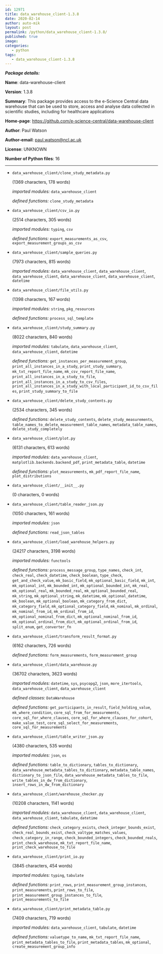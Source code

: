 ```yaml
---
id: 12971
title: data_warehouse_client-1.3.8
date: 2020-02-14
author: auto-mik
layout: post
permalink: /python/data_warehouse_client-1.3.8/
published: true
image:
categories:
   - python
tags:  
   - data_warehouse_client-1.3.8
---
```

_**Package details:**_



**Name**: data-warehouse-client

**Version**: 1.3.8

**Summary**: This package provides access to the e-Science Central data warehouse that can be used to store, access and analyse data collected in scientific studies, including for healthcare applications

**Home-page**: https://github.com/e-science-central/data-warehouse-client

**Author**: Paul Watson

**Author-email**: paul.watson@ncl.ac.uk

**License**: UNKNOWN



**Number of Python files**: 16



---





- `data_warehouse_client/clone_study_metadata.py` 

   (1369 characters, 178 words)

    _imported modules:_ `data_warehouse_client` 

    _defined functions:_ `clone_study_metadata` 



- `data_warehouse_client/csv_io.py` 

   (2514 characters, 305 words)

    _imported modules:_ `typing`, `csv` 

    _defined functions:_ `export_measurements_as_csv`, `export_measurement_groups_as_csv` 



- `data_warehouse_client/sample_queries.py` 

   (7973 characters, 815 words)

    _imported modules:_ `data_warehouse_client`, `data_warehouse_client`, `data_warehouse_client`, `data_warehouse_client`, `data_warehouse_client`, `datetime` 





- `data_warehouse_client/file_utils.py` 

   (1398 characters, 167 words)

    _imported modules:_ `string`, `pkg_resources` 

    _defined functions:_ `process_sql_template` 



- `data_warehouse_client/study_summary.py` 

   (8022 characters, 840 words)

    _imported modules:_ `tabulate`, `data_warehouse_client`, `data_warehouse_client`, `datetime` 

    _defined functions:_ `get_instances_per_measurement_group`, `print_all_instances_in_a_study`, `print_study_summary`, `mk_txt_report_file_name`, `mk_csv_report_file_name`, `print_all_instances_in_a_study_to_file`, `print_all_instances_in_a_study_to_csv_files`, `print_all_instances_in_a_study_with_local_participant_id_to_csv_files`, `print_study_summary_to_file` 



- `data_warehouse_client/delete_study_contents.py` 

   (2534 characters, 345 words)

    _defined functions:_ `delete_study_contents`, `delete_study_measurements`, `table_names_to_delete`, `measurement_table_names`, `metadata_table_names`, `delete_study_completely` 



- `data_warehouse_client/plot.py` 

   (6131 characters, 613 words)

    _imported modules:_ `data_warehouse_client`, `matplotlib.backends.backend_pdf`, `print_metadata_table`, `datetime` 

    _defined functions:_ `plot_measurements`, `mk_pdf_report_file_name`, `plot_distributions` 



- `data_warehouse_client/__init__.py` 

   (0 characters, 0 words)





- `data_warehouse_client/table_reader_json.py` 

   (1050 characters, 161 words)

    _imported modules:_ `json` 

    _defined functions:_ `read_json_tables` 



- `data_warehouse_client/load_warehouse_helpers.py` 

   (24217 characters, 3198 words)

    _imported modules:_ `functools` 

    _defined functions:_ `process_message_group`, `type_names`, `check_int`, `check_real`, `check_datetime`, `check_boolean`, `type_check`, `get_and_check_value`, `mk_basic_field`, `mk_optional_basic_field`, `mk_int`, `mk_optional_int`, `mk_bounded_int`, `mk_optional_bounded_int`, `mk_real`, `mk_optional_real`, `mk_bounded_real`, `mk_optional_bounded_real`, `mk_string`, `mk_optional_string`, `mk_datetime`, `mk_optional_datetime`, `mk_boolean`, `mk_optional_boolean`, `mk_category_from_dict`, `mk_category_field`, `mk_optional_category_field`, `mk_nominal`, `mk_ordinal`, `mk_nominal_from_id`, `mk_ordinal_from_id`, `mk_optional_nominal_from_dict`, `mk_optional_nominal_from_id`, `mk_optional_ordinal_from_dict`, `mk_optional_ordinal_from_id`, `split_enum`, `get_converter_fn` 



- `data_warehouse_client/transform_result_format.py` 

   (6162 characters, 726 words)

    _defined functions:_ `form_measurements`, `form_measurement_group` 



- `data_warehouse_client/data_warehouse.py` 

   (36702 characters, 3623 words)

    _imported modules:_ `datetime`, `sys`, `psycopg2`, `json`, `more_itertools`, `data_warehouse_client`, `data_warehouse_client` 

    _defined classes:_ `DataWarehouse` 

    _defined functions:_ `get_participants_in_result`, `field_holding_value`, `mk_where_condition`, `core_sql_from_for_measurements`, `core_sql_for_where_clauses`, `core_sql_for_where_clauses_for_cohort`, `make_value_test`, `core_sql_select_for_measurements`, `core_sql_for_measurements` 



- `data_warehouse_client/table_writer_json.py` 

   (4380 characters, 535 words)

    _imported modules:_ `json`, `os` 

    _defined functions:_ `table_to_dictionary`, `tables_to_dictionary`, `data_warehouse_metadata_tables_to_dictionary`, `metadata_table_names`, `dictionary_to_json_file`, `data_warehouse_metadata_tables_to_file`, `write_tables_in_dw_from_dictionary`, `insert_rows_in_dw_from_dictionary` 



- `data_warehouse_client/warehouse_checker.py` 

   (10208 characters, 1141 words)

    _imported modules:_ `data_warehouse_client`, `data_warehouse_client`, `data_warehouse_client`, `tabulate`, `datetime` 

    _defined functions:_ `check_category_exists`, `check_integer_bounds_exist`, `check_real_bounds_exist`, `check_valtype_matches_values`, `check_category_in_range`, `check_bounded_integers`, `check_bounded_reals`, `print_check_warehouse`, `mk_txt_report_file_name`, `print_check_warehouse_to_file` 



- `data_warehouse_client/print_io.py` 

   (3845 characters, 454 words)

    _imported modules:_ `typing`, `tabulate` 

    _defined functions:_ `print_rows`, `print_measurement_group_instances`, `print_measurements`, `print_rows_to_file`, `print_measurement_group_instances_to_file`, `print_measurements_to_file` 



- `data_warehouse_client/print_metadata_table.py` 

   (7409 characters, 719 words)

    _imported modules:_ `data_warehouse_client`, `tabulate`, `datetime` 

    _defined functions:_ `valuetype_to_name`, `mk_txt_report_file_name`, `print_metadata_tables_to_file`, `print_metadata_tables`, `mk_optional`, `create_measurement_group_info` 